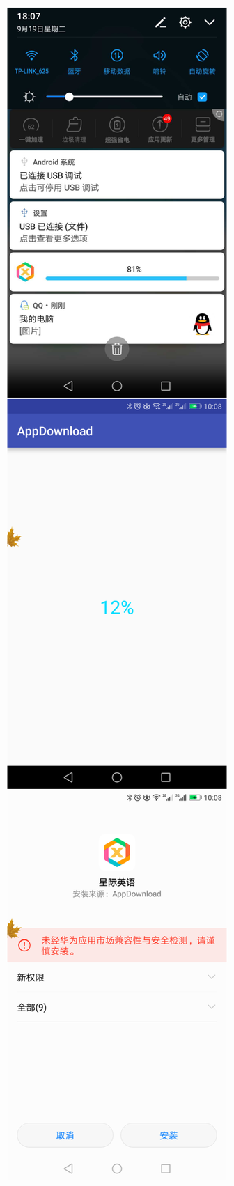 ![后台下载](https://github.com/githubwwj/AppUpgrade/blob/master/demo_images/后台下载.png)
![下载界面](https://github.com/githubwwj/AppUpgrade/blob/master/demo_images/下载界面.png)
![是否安装下载好的安装包](https://github.com/githubwwj/AppUpgrade/blob/master/demo_images/是否安装下载好的安装包.png)


